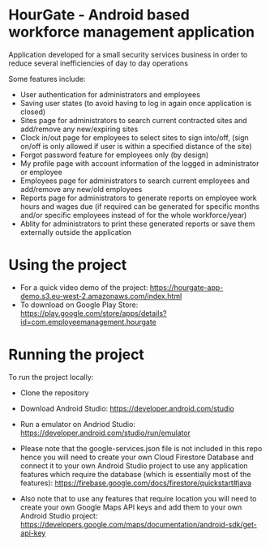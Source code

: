 # HourGate - Android based workforce management application

Application developed for a small security services business in order to reduce several inefficiencies of day to day operations <br />

Some features include: <br />
* User authentication for administrators and employees <br />
* Saving user states (to avoid having to log in again once application is closed) <br />
* Sites page for administrators to search current contracted sites and add/remove any new/expiring sites  <br /> 
* Clock in/out page for employees to select sites to sign into/off, (sign on/off is only allowed if user is within a specified distance of the site) <br/> 
* Forgot password feature for employees only (by design) <br />
* My profile page with account information of the logged in administrator or employee <br />
* Employees page for administrators to search current employees and add/remove any new/old employees <br />
* Reports page for administrators to generate reports on employee work hours and wages due (if required can be generated for specific months and/or specific employees instead of for the whole workforce/year) <br />
* Ablity for administrators to print these generated reports or save them externally outside the application <br />







# Using the project
* For a quick video demo of the project: https://hourgate-app-demo.s3.eu-west-2.amazonaws.com/index.html <br />
* To download on Google Play Store: https://play.google.com/store/apps/details?id=com.employeemanagement.hourgate <br />

# Running the project 
To run the project locally:  <br />
* Clone the repository  <br />
* Download Android Studio: https://developer.android.com/studio <br />
* Run a emulator on Andriod Studio: https://developer.android.com/studio/run/emulator  <br />

 * Please note that the google-services.json file is not included in this repo hence you will need to create your own Cloud Firestore Database and connect it to your own Android Studio project to use any application features which require the database (which is essentially most of the features): https://firebase.google.com/docs/firestore/quickstart#java <br />
 
 * Also note that to use any features that require location you will need to create your own Google Maps API keys and add them to your own Android Studio project: https://developers.google.com/maps/documentation/android-sdk/get-api-key
 
 



